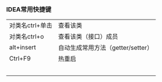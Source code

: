 ### IDEA常用快捷键

|                 |                                   |
| --------------- | --------------------------------- |
| 对类名ctrl+单击 | 查看该类                          |
| 对类名ctrl+o    | 查看该类（接口）成员              |
| alt+insert      | 自动生成常用方法（getter/setter） |
| Ctrl+F9         | 热重启                            |
|                 |                                   |
|                 |                                   |
|                 |                                   |
|                 |                                   |
|                 |                                   |

